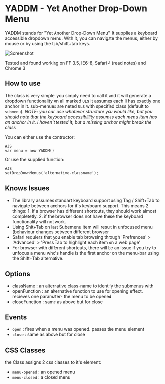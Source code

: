 YADDM - Yet Another Drop-Down Menu
=============
YADDM stands for "Yet Another Drop-Down Menu". 
It supplies a keyboard accessible dropdown menu. With it, you can navigate the menus, either by mouse or by using the tab/shift+tab keys.

![Screenshot](http://img691.imageshack.us/img691/4562/screenshotsw.png)

Tested and found working on FF 3.5, IE6-8, Safari 4 (read notes) and Chrome 3

How to use
----------
The class is very simple. you simply need to call it and it will generate a dropdown functionality on all marked `UL`s
it assumes each li has exactly one anchor in it. sub-menues are neted `UL`s with specified class (default to `submenu`).
_NOTE: you can use whatever structure you would like, but you should note that the keyboard accessiblility assumes each menu item has an anchor in it. 
i haven't tested it, but a missing anchor might break the class_

You can either use the contructor:

	#JS
	var menu = new YADDM();
	
Or use the supplied function:
	
	#JS
	setDropDownMenus('alternative-classname');

Knows Issues
-------------
  * The library assumes standart keyboard support using Tag / Shift+Tab to navigate between anchors for it's keyboard support. This means 2 things: 1. If a browser has different shortcuts, they should work almost completetly. 2. if the browser does not have these the keyboard functionality will not work.
  * Using Shit+Tab on last Subemenu item will result in unfocused menu (behaviour changes between different browser
  * Safari requiers that you enable tab browsing through 'Prefrences' > 'Advanced' > 'Press Tab to highlight each item on a web page'
  * For browser with different shortcuts, there will be an issue if you try to unfocus a menu who's handle is the first anchor on the menu-bar using the Shift+Tab alternative.   

Options
---------

  * className : an alternative class-name to identify the submenus with
  * openFunction : an alternative function to use for opening effect. recieves one paramater- the menu to be opened
  * closeFunction : same as above but for close
  
Events
-------
  * `open` : fires when a menu was opened. passes the menu element
  * `close` : same as above but for close
  
CSS Classes
------------
the Class assigns 2 css classes to it's element:

  * `menu-opened` : an opened menu
  * `menu-closed` : a closed menu
